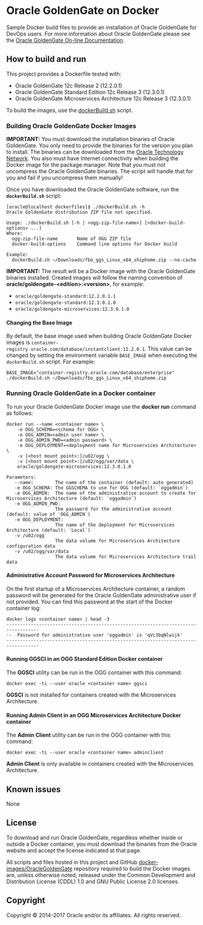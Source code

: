 Oracle GoldenGate on Docker
===============
Sample Docker build files to provide an installation of Oracle GoldenGate for DevOps users. For more information about Oracle GoldenGate please see the [Oracle GoldenGate On-line Documentation](https://docs.oracle.com/goldengate/c1221/gg-winux/index.html).

## How to build and run
This project provides a Dockerfile tested with:
 * Oracle GoldenGate 12c Release 2 (12.2.0.1)
 * Oracle GoldenGate Standard Edition 12c Release 3 (12.3.0.1)
 * Oracle GoldenGate Microservices Architecture 12c Release 3 (12.3.0.1)

To build the images, use the [dockerBuild.sh](dockerBuild.sh) script.

### Building Oracle GoldenGate Docker Images
**IMPORTANT:** You must download the installation binaries of Oracle GoldenGate. You only need to provide the binaries for the version you plan to install. The binaries can be downloaded from the [Oracle Technology Network](http://www.oracle.com/technetwork/middleware/goldengate/downloads/index.html). You also must have Internet connectivity when building the Docker image for the package manager. Note that you must not uncompress the Oracle GoldenGate binaries. The script will handle that for you and fail if you uncompress them manually!

Once you have downloaded the Oracle GoldenGate software, run the **`dockerBuild.sh`** script:

    [oracle@localhost dockerfiles]$ ./dockerBuild.sh -h
    Oracle GoldenGate distribution ZIP file not specified.

    Usage: ./dockerBuild.sh [-h | <ogg-zip-file-name>] [<docker-build-options> ...]
    Where:
      ogg-zip-file-name       Name of OGG ZIP file
      docker-build-options    Command line options for Docker build

    Example:
      dockerBuild.sh ~/Downloads/fbo_ggs_Linux_x64_shiphome.zip --no-cache

**IMPORTANT:** The result will be a Docker image with the Oracle GoldenGate binaries installed. Created images will follow the naming convention of **oracle/goldengate-&lt;edition&gt;:&lt;version&gt;**, for example:

- `oracle/goldengate-standard:12.2.0.1.1`
- `oracle/goldengate-standard:12.3.0.1.0`
- `oracle/goldengate-microservices:12.3.0.1.0`

#### Changing the Base Image
By default, the base image used when building Oracle GoldenGate Docker images is `container-registry.oracle.com/database/instantclient:12.2.0.1`.  This value can be changed by setting the environment variable `BASE_IMAGE` when executing the `dockerBuild.sh` script. For example:

    BASE_IMAGE="container-registry.oracle.com/database/enterprise" ./dockerBuild.sh ~/Downloads/fbo_ggs_Linux_x64_shiphome.zip

### Running Oracle GoldenGate in a Docker container

To run your Oracle GoldenGate Docker image use the **docker run** command as follows:

    docker run --name <container name> \
        -e OGG_SCHEMA=<schema for OGG> \
        -e OGG_ADMIN=<admin user name> \
        -e OGG_ADMIN_PWD=<admin password> \
        -e OGG_DEPLOYMENT=<deployment name for Microservices Architecture> \
        -v [<host mount point>:]/u02/ogg \
        -v [<host mount point>:]/u02/ogg/var/data \
        oracle/goldengate-microservices:12.3.0.1.0

    Parameters:
       --name:        The name of the container (default: auto generated)
       -e OGG_SCHEMA: The GGSCHEMA to use for OGG (default: `oggadmin`)
       -e OGG_ADMIN:  The name of the administrative account to create for Microservices Architecture (default: `oggadmin`)
       -e OGG_ADMIN_PWD:
                      The password for the administrative account (default: value of `OGG_ADMIN`)
       -e OGG_DEPLOYMENT:
                      The name of the deployment for Microservices Architecture (default: `Local`)
       -v /u02/ogg
                      The data volume for Microservices Architecture configuration data
       -v /u02/ogg/var/data
                      The data volume for Microservices Architecture trail data

#### Administrative Account Password for Microservices Architecture

On the first startup of a Microservices Architecture container, a random password will be generated for the Oracle GoldenGate administrative user if not provided. You can find this password at the start of the Docker container log:

    docker logs <container name> | head -3
    ----------------------------------------------------------------------------------
    --  Password for administrative user 'oggadmin' is 'qVc3bqNlwijk'
    ----------------------------------------------------------------------------------

#### Running GGSCI in an OGG Standard Edition Docker container
The **GGSCI** utility can be run in the OGG container with this command:

    docker exec -ti --user oracle <container name> ggsci

**GGSCI** is not installed for containers created with the Microservices Architecture.

#### Running Admin Client in an OGG Microservices Architecture Docker container
The **Admin Client** utility can be run in the OGG container with this command:

    docker exec -ti --user oracle <container name> adminclient

**Admin Client** is only available in containers created with the Microservices Architecture.

## Known issues
None

## License
To download and run Oracle GoldenGate, regardless whether inside or outside a Docker container, you must download the binaries from the Oracle website and accept the license indicated at that page.

All scripts and files hosted in this project and GitHub [docker-images/OracleGoldenGate](./) repository required to build the Docker images are, unless otherwise noted, released under the Common Development and Distribution License (CDDL) 1.0 and GNU Public License 2.0 licenses.

## Copyright
Copyright &copy; 2014-2017 Oracle and/or its affiliates. All rights reserved.
